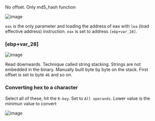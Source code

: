 No offset. Only md5_hash function

![image](https://user-images.githubusercontent.com/88914262/129649434-18af976d-f62e-46b1-a062-efe17b4b1ff3.png)

`eax` is the only parameter and loading the address of eax with `lea` (load effective address) instruction.  `eax` is set to address `[ebp+var_28]`.

### [ebp+var_28]

![image](https://user-images.githubusercontent.com/88914262/129649687-4fa8b31e-f16c-4631-a19a-62565244e45c.png)

Read downwards. Technique called string stacking.  Strings are not embedded in the binary. Manually built byte by byte on the stack. First offset is set to byte `46` and so on.

### Converting hex to a character

Select all of these, hit the `R-key`. Set to `All operands`. Lower value is the minimun value to convert

![image](https://user-images.githubusercontent.com/88914262/129650111-deb7e82f-93ca-42c7-a905-4e358321c3de.png)



